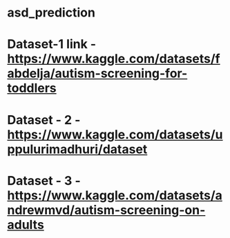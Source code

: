 # asd_prediction
# Dataset-1 link - https://www.kaggle.com/datasets/fabdelja/autism-screening-for-toddlers

# Dataset - 2  - https://www.kaggle.com/datasets/uppulurimadhuri/dataset

# Dataset - 3 - https://www.kaggle.com/datasets/andrewmvd/autism-screening-on-adults
